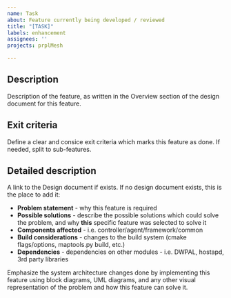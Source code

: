 ```yaml
---
name: Task
about: Feature currently being developed / reviewed
title: "[TASK]"
labels: enhancement
assignees: ''
projects: prplMesh

---
```


## Description

Description of the feature, as written in the Overview section of the design document for this feature.

## Exit criteria

Define a clear and consice exit criteria which marks this feature as done. If needed, split to sub-features.

## Detailed description

A link to the Design document if exists.
If no design document exists, this is the place to add it:

- **Problem statement** - why this feature is required
- **Possible solutions** - describe the possible solutions which could solve the problem, and why **this** specific feature was selected to solve it
- **Components affected** - i.e. controller/agent/framework/common
- **Build considerations** - changes to the build system (cmake flags/options, maptools.py build, etc.)
- **Dependencies** - dependencies on other modules - i.e. DWPAL, hostapd, 3rd party libraries

Emphasize the system architecture changes done by implementing this feature using block diagrams, UML diagrams, and any other visual representation of the problem and how this feature can solve it.

